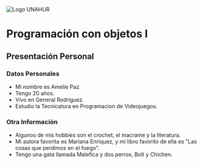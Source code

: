 ![Logo UNAHUR](./UNAHUR.png)

# Programación con objetos I
## Presentación Personal

### Datos Personales
- Mi nombre es Amelie Paz.
- Tengo 20 años.
- Vivo en General Rodriguez.
- Estudio la Tecnicatura en Programacion de Videojuegos.


### Otra Información
- Algunos de mis hobbies son el crochet, el macrame y la literatura.
- Mi autora favorita es Mariana Enriquez, y mi libro favorito de ella es "Las cosas que perdimos en el fuego".
- Tengo una gata llamada Malefica y dos perros, Bolt y Chichen. 
